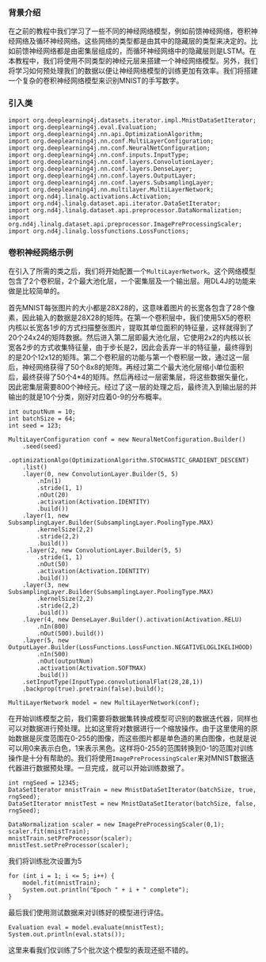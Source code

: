 ### 背景介绍

在之前的教程中我们学习了一些不同的神经网络模型，例如前馈神经网络，卷积神经网络及循环神经网络。这些网络的类型都是由其中的隐藏层的类型来决定的。比如前馈神经网络都是由密集层组成的，而循环神经网络中的隐藏层则是LSTM。在本教程中，我们将使用不同类型的神经元层来搭建一个神经网络模型。另外，我们将学习如何预处理我们的数据以便让神经网络模型的训练更加有效率。我们将搭建一个复杂的卷积神经网络模型来识别MNIST的手写数字。

### 引入类
```
import org.deeplearning4j.datasets.iterator.impl.MnistDataSetIterator;
import org.deeplearning4j.eval.Evaluation;
import org.deeplearning4j.nn.api.OptimizationAlgorithm;
import org.deeplearning4j.nn.conf.MultiLayerConfiguration;
import org.deeplearning4j.nn.conf.NeuralNetConfiguration;
import org.deeplearning4j.nn.conf.inputs.InputType;
import org.deeplearning4j.nn.conf.layers.ConvolutionLayer;
import org.deeplearning4j.nn.conf.layers.DenseLayer;
import org.deeplearning4j.nn.conf.layers.OutputLayer;
import org.deeplearning4j.nn.conf.layers.SubsamplingLayer;
import org.deeplearning4j.nn.multilayer.MultiLayerNetwork;
import org.nd4j.linalg.activations.Activation;
import org.nd4j.linalg.dataset.api.iterator.DataSetIterator;
import org.nd4j.linalg.dataset.api.preprocessor.DataNormalization;
import org.nd4j.linalg.dataset.api.preprocessor.ImagePreProcessingScaler;
import org.nd4j.linalg.lossfunctions.LossFunctions;
```

### 卷积神经网络示例

在引入了所需的类之后，我们将开始配置一个`MultiLayerNetwork`。这个网络模型包含了2个卷积层，2个最大池化层，一个密集层及一个输出层。用DL4J的功能来做是比较简单的。

首先MNIST每张图片的大小都是28X28的，这意味着图片的长宽各包含了28个像素，因此输入的数据是28X28的矩阵。在第一个卷积层中，我们使用5X5的卷积内核以长宽各1步的方式扫描整张图片，提取其单位面积的特征量，这样就得到了20个24x24的矩阵数据。然后进入第二层即最大池化层，它使用2x2的内核以长宽各2步的方式收集特征量，由于步长是2，因此会丢弃一半的特征量，最终得到的是20个12x12的矩阵。第二个卷积层的功能与第一个卷积层一致，通过这一层后，神经网络获得了50个8x8的矩阵。再经过第二个最大池化层缩小单位面积后，最终获得了50个4*4的矩阵。然后再经过一层密集层，将这些数据矢量化，因此密集层需要800个神经元。经过了这一层的处理之后，最终流入到输出层的并输出的就是10个分类，刚好对应着0-9的分布概率。
```
int outputNum = 10;
int batchSize = 64;
int seed = 123;

MultiLayerConfiguration conf = new NeuralNetConfiguration.Builder()
    .seed(seed)
    .optimizationAlgo(OptimizationAlgorithm.STOCHASTIC_GRADIENT_DESCENT)
    .list()
    .layer(0, new ConvolutionLayer.Builder(5, 5)
        .nIn(1)
        .stride(1, 1)
        .nOut(20)
        .activation(Activation.IDENTITY)
        .build())
    .layer(1, new SubsamplingLayer.Builder(SubsamplingLayer.PoolingType.MAX)
        .kernelSize(2,2)
        .stride(2,2)
        .build())
     .layer(2, new ConvolutionLayer.Builder(5, 5)
        .stride(1, 1)
        .nOut(50)
        .activation(Activation.IDENTITY)
        .build())
    .layer(3, new SubsamplingLayer.Builder(SubsamplingLayer.PoolingType.MAX)
        .kernelSize(2,2)
        .stride(2,2)
        .build())
    .layer(4, new DenseLayer.Builder().activation(Activation.RELU)
        .nIn(800)
        .nOut(500).build())
    .layer(5, new OutputLayer.Builder(LossFunctions.LossFunction.NEGATIVELOGLIKELIHOOD)
        .nIn(500)
        .nOut(outputNum)
        .activation(Activation.SOFTMAX)
        .build())
    .setInputType(InputType.convolutionalFlat(28,28,1)) 
	.backprop(true).pretrain(false).build();

MultiLayerNetwork model = new MultiLayerNetwork(conf);
```

在开始训练模型之前，我们需要将数据集转换成模型可识别的数据迭代器，同样也可以对数据进行预处理。比如这里将对数据进行一个缩放操作。由于这里使用的原始数据是灰度范围在0-255的图像，而这些图片都是单色道的黑白图像，也就是说可以用0来表示白色，1来表示黑色。这样将0-255的范围转换到0-1的范围对训练操作是十分有帮助的。我们将使用`ImagePreProcessingScaler`来对MNIST数据迭代器进行数据预处理。一旦完成，就可以开始训练数据了。
```
int rngSeed = 12345;
DataSetIterator mnistTrain = new MnistDataSetIterator(batchSize, true, rngSeed);
DataSetIterator mnistTest = new MnistDataSetIterator(batchSize, false, rngSeed);

DataNormalization scaler = new ImagePreProcessingScaler(0,1);
scaler.fit(mnistTrain);
mnistTrain.setPreProcessor(scaler);
mnistTest.setPreProcessor(scaler);
```
我们将训练批次设置为5
```
for (int i = 1; i <= 5; i++) {
	model.fit(mnistTrain);
	System.out.println("Epoch " + i + " complete");
}
```
最后我们使用测试数据来对训练好的模型进行评估。
```
Evaluation eval = model.evaluate(mnistTest);
System.out.println(eval.stats());
```
这里来看我们仅训练了5个批次这个模型的表现还挺不错的。